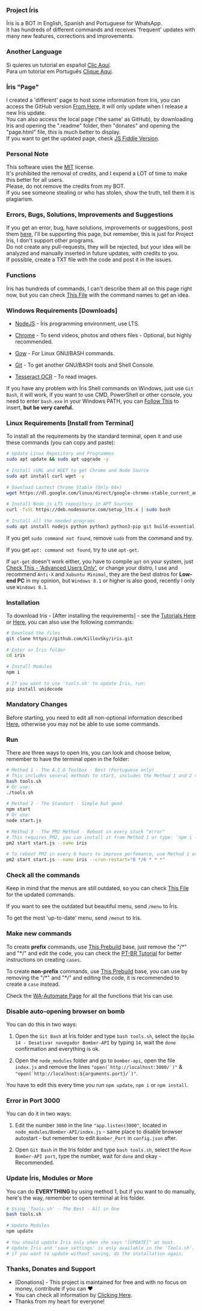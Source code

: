 ### Project Íris  
Íris is a BOT in English, Spanish and Portuguese for WhatsApp.  
It has hundreds of different commands and receives 'frequent' updates with many new features, corrections and improvements.  
  
### Another Language  
Si quieres un tutorial en español [Clic Aquí](https://github.com/KillovSky/iris/blob/main/.readme/es/README.md).  
Para um tutorial em Português [Clique Aqui](https://github.com/KillovSky/iris/blob/main/README.md).  
  
### Íris "Page"  
I created a 'different' page to host some information from Iris, you can access the GitHub version [From Here](http://htmlpreview.github.io/?https://github.com/KillovSky/iris/blob/main/.readme/donates/page.html), it will only update when I release a new Íris update.  
You can also access the local page ('the same' as GitHub), by downloading Iris and opening the ".readme" folder, then "donates" and opening the "page.html" file, this is much better to display.  
If you want to get the updated page, check [JS Fiddle Version](https://jsfiddle.net/KillovSky/mgp6ed3x/show).  
  
### Personal Note  
This software uses the [MIT](https://choosealicense.com/licenses/mit/) license.  
It's prohibited the removal of credits, and I expend a LOT of time to make this better for all users.  
Please, do not remove the credits from my BOT.  
If you see someone stealing or who has stolen, show the truth, tell them it is plagiarism.  
  
### Errors, Bugs, Solutions, Improvements and Suggestions  
If you get an error, bug, have solutions, improvements or suggestions, post them [here](https://github.com/KillovSky/iris/issues/q=), I'll be supporting this page, but remember, this is just for Project Iris, I don't support other programs.  
Do not create any pull-requests, they will be rejected, but your idea will be analyzed and manually inserted in future updates, with credits to you.  
If possible, create a TXT file with the code and post it in the issues.  
  
### Functions  
Íris has hundreds of commands, I can't describe them all on this page right now, but you can check [This File](https://raw.githubusercontent.com/KillovSky/iris/lib/config/Utilidades/Comandos_Automate.txt) with the command names to get an idea.  
  
### Windows Requirements [Downloads]  
- [NodeJS](https://nodejs.org) - Íris programming environment, use LTS.  
  
- [Chrome](https://www.google.com/chrome/) - To send videos, photos and others files - Optional, but highly recommended.  
  
- [Gow](https://github.com/bmatzelle/gow/releases) - For Linux GNU/BASH commands.  
  
- [Git](https://git-scm.com) - To get another GNU/BASH tools and Shell Console.  
  
- [Tesseract OCR](https://tesseract-ocr.github.io/tessdoc/Downloads) - To read images.  
  
If you have any problem with Íris Shell commands on Windows, just use `Git Bash`, it will work, if you want to use CMD, PowerShell or other console, you need to enter `bash.exe` in your Windows PATH, you can [Follow This](https://github.com/KillovSky/iris/issues/456#issuecomment-1001087525) to insert, **but be very careful.**  
  
### Linux Requirements [Install from Terminal]  
  
To install all the requirements by the standard terminal, open it and use these commands (you can copy and paste):  
  
```bash  
# Update Linux Repository and Programmes  
sudo apt update && sudo apt upgrade -y  
  
# Install cURL and WGET to get Chrome and Node Source  
sudo apt install curl wget -y  
  
# Download Lastest Chrome Stable (Only 64x)  
wget https://dl.google.com/linux/direct/google-chrome-stable_current_amd64.deb  
  
# Install Node.js LTS repository in APT Sources  
curl -fsSL https://deb.nodesource.com/setup_lts.x | sudo bash  
  
# Install all the needed programs  
sudo apt install nodejs python python3 python3-pip git build-essential tesseract-ocr ./google-chrome-stable_current_amd64.deb -y  
```  
  
If you get `sudo command not found`, remove `sudo` from the command and try.  
  
If you get `apt: command not found`, try to use `apt-get`.  
  
If `apt-get` doesn't work either, you have to compile `apt` on your system, just [Check This - 'Advanced Users Only'](https://askubuntu.com/questions/860375/installing-apt-get), or change your distro, I use and recommend `Anti-X` and `Xubuntu Minimal`, they are the best distros for **Low-end PC** in my opinion, but `Windows 8.1` or higher is also good, recently I only use `Windows 8.1`.  
  
### Installation  
To download Iris - [After installing the requirements] - see the [Tutorials Here](http://htmlpreview.github.io/?https://github.com/KillovSky/iris/blob/main/.readme/donates/page.html) or [Here](https://github.com/KillovSky/iris/discussions/28), you can also use the following commands:  
  
```bash  
# Download the files  
git clone https://github.com/KillovSky/iris.git  
  
# Enter on Íris folder  
cd iris  
  
# Install Modules  
npm i  
  
# If you want to use 'tools.sh' to update Íris, run:  
pip install unidecode  
```  
  
### Mandatory Changes  
Before starting, you need to edit all non-optional information described [Here](https://github.com/KillovSky/iris/blob/main/.readme/en/config.md), otherwise you may not be able to use some commands.  
  
### Run  
There are three ways to open Iris, you can look and choose below, remember to have the terminal open in the folder:  
  
```bash  
# Method 1 - The A.I.O Toolbox - Best (Portuguese only)  
# This includes several methods to start, includes the Method 1 and 2 too  
bash tools.sh  
# Or use:  
./tools.sh  
  
# Method 2 - The Standart - Simple but good  
npm start  
# Or use:  
node start.js  
  
# Method 3 - The PM2 Method - Reboot in every stuck "error"  
# This requires PM2, you can install it from Method 1 or type: 'npm i -g pm2'  
pm2 start start.js --name iris  
  
# To reboot PM2 in every 6 hours to improve perfomance, use Method 1 or type:  
pm2 start start.js --name iris --cron-restart="0 */6 * * *"  
```  
  
### Check all the commands  
Keep in mind that the menus are still outdated, so you can check [This File](https://raw.githubusercontent.com/KillovSky/iris/lib/config/Utilidades/Comandos_Automate.txt) for the updated commands.  
  
If you want to see the outdated but beautiful menu, send `/menu` to Íris.  
  
To get the most 'up-to-date' menu, send `/menut` to Iris.  
  
### Make new commands  
To create **prefix** commands, use [This Prebuild](https://github.com/KillovSky/iris/blob/main/lib/functions/config.js#L6289) base, just remove the "/\*" and "\*/" and edit the code, you can check the [PT-BR Tutorial](https://github.com/KillovSky/iris/blob/main/Tutorial%20de%20Edi%C3%A7%C3%A3o%20PT-BR.txt) for better instructions on creating `cases`.  
  
To create **non-prefix** commands, use [This Prebuild](https://github.com/KillovSky/iris/blob/main/lib/functions/config.js#L683) base, you can use by removing the "/\*" and "\*/" and editing the code, it is recommended to create a `case` instead.  
  
Check the [WA-Automate Page](https://docs.openwa.dev/classes/api_Client.Client.html) for all the functions that Iris can use.  
  
### Disable auto-opening browser on bomb  
You can do this in two ways:  
  
1. Open the `Git Bash` at Íris folder and type `bash tools.sh`, select the `Opção 14 - Desativar navegador Bomber-API` by typing `14`, wait the `done` confirmation and everything is ok.  
  
2. Open the ```node_modules``` folder and go to ```bomber-api```, open the file ```index.js``` and remove the lines ```"open(`http://localhost:3000/`)"``` & ```"open(`http://localhost:${arguments.port}/`)"```.  
  
You have to edit this every time you run `npm update`, `npm i` or `npm install`.  
  
### Error in Port 3000  
You can do it in two ways:  
  
1. Edit the number `3000` in the line ```"app.listen(3000"```, located in `node_modules/Bomber-API/index.js` - same place to disable browser autostart - but remember to edit `Bomber_Port` in `config.json` after.  
  
2. Open `Git Bash` in the Iris folder and type `bash tools.sh`, select the `Move Bomber-API port`, type the number, wait for `done` and okay - Recommended.  
  
### Update Íris, Modules or More  
You can do **EVERYTHING** by using method 1, but if you want to do manually, here's the way, remember to open terminal at Íris folder.  
  
```bash  
# Using 'Tools.sh' - The Best - All in One  
bash tools.sh  
  
# Update Modules  
npm update  
  
# You should update Íris only when she says "[UPDATE]" at boot.  
# Update Íris and 'save settings' is only available in the 'Tools.sh'.  
# if you want to update without saving, do the installation again.  
```  
  
### Thanks, Donates and Support  
- [Donations] - This project is maintained for free and with no focus on money, contribute if you can ❤️  
- You can check all information by [Clicking Here](http://htmlpreview.github.io/?https://github.com/KillovSky/iris/blob/main/.readme/donates/page.html).  
- Thanks from my heart for everyone!  